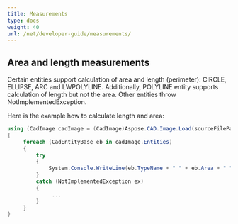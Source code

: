 ```yaml
---
title: Measurements
type: docs
weight: 40
url: /net/developer-guide/measurements/
---
```


## **Area and length measurements**

Certain entities support calculation of area and length (perimeter): CIRCLE, ELLIPSE, ARC and LWPOLYLINE. Additionally, POLYLINE entity supports calculation of length but not the area. Other entities throw NotImplementedException.

Here is the example how to calculate length and area:

```csharp
using (CadImage cadImage = (CadImage)Aspose.CAD.Image.Load(sourceFilePath))
{
     foreach (CadEntityBase eb in cadImage.Entities)
     {
         try
         {
             System.Console.WriteLine(eb.TypeName + " " + eb.Area + " " + eb.Length);
         }
         catch (NotImplementedException ex)
         {
              ...
         }
     }
}
```

